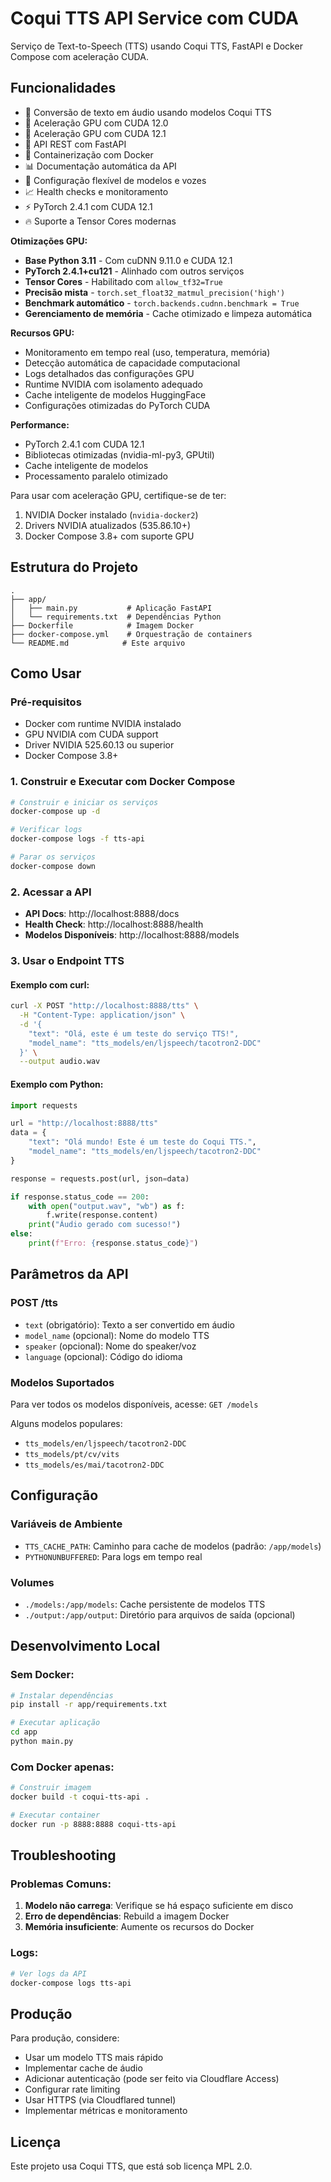 # Coqui TTS API Service com CUDA

Serviço de Text-to-Speech (TTS) usando Coqui TTS, FastAPI e Docker Compose com aceleração CUDA.

## Funcionalidades

- 🎤 Conversão de texto em áudio usando modelos Coqui TTS
- 🚀 Aceleração GPU com CUDA 12.0
- 🚀 Aceleração GPU com CUDA 12.1
- 🚀 API REST com FastAPI
- 🐳 Containerização com Docker
- 📊 Documentação automática da API
- 🔧 Configuração flexível de modelos e vozes
- 📈 Health checks e monitoramento
- ⚡ PyTorch 2.4.1 com CUDA 12.1
- 🔥 Suporte a Tensor Cores modernas

**Otimizações GPU:**
- **Base Python 3.11** - Com cuDNN 9.11.0 e CUDA 12.1
- **PyTorch 2.4.1+cu121** - Alinhado com outros serviços
- **Tensor Cores** - Habilitado com `allow_tf32=True`
- **Precisão mista** - `torch.set_float32_matmul_precision('high')`
- **Benchmark automático** - `torch.backends.cudnn.benchmark = True`
- **Gerenciamento de memória** - Cache otimizado e limpeza automática

**Recursos GPU:**
- Monitoramento em tempo real (uso, temperatura, memória)
- Detecção automática de capacidade computacional
- Logs detalhados das configurações GPU
- Runtime NVIDIA com isolamento adequado
- Cache inteligente de modelos HuggingFace
- Configurações otimizadas do PyTorch CUDA

**Performance:**
- PyTorch 2.4.1 com CUDA 12.1
- Bibliotecas otimizadas (nvidia-ml-py3, GPUtil)
- Cache inteligente de modelos
- Processamento paralelo otimizado

Para usar com aceleração GPU, certifique-se de ter:
1. NVIDIA Docker instalado (`nvidia-docker2`)
2. Drivers NVIDIA atualizados (535.86.10+)
3. Docker Compose 3.8+ com suporte GPU

## Estrutura do Projeto

```
.
├── app/
│   ├── main.py           # Aplicação FastAPI
│   └── requirements.txt  # Dependências Python
├── Dockerfile            # Imagem Docker
├── docker-compose.yml    # Orquestração de containers
└── README.md            # Este arquivo
```

## Como Usar

### Pré-requisitos

- Docker com runtime NVIDIA instalado
- GPU NVIDIA com CUDA support
- Driver NVIDIA 525.60.13 ou superior
- Docker Compose 3.8+

### 1. Construir e Executar com Docker Compose

```bash
# Construir e iniciar os serviços
docker-compose up -d

# Verificar logs
docker-compose logs -f tts-api

# Parar os serviços
docker-compose down
```

### 2. Acessar a API

- **API Docs**: http://localhost:8888/docs
- **Health Check**: http://localhost:8888/health
- **Modelos Disponíveis**: http://localhost:8888/models

### 3. Usar o Endpoint TTS

#### Exemplo com curl:

```bash
curl -X POST "http://localhost:8888/tts" \
  -H "Content-Type: application/json" \
  -d '{
    "text": "Olá, este é um teste do serviço TTS!",
    "model_name": "tts_models/en/ljspeech/tacotron2-DDC"
  }' \
  --output audio.wav
```

#### Exemplo com Python:

```python
import requests

url = "http://localhost:8888/tts"
data = {
    "text": "Olá mundo! Este é um teste do Coqui TTS.",
    "model_name": "tts_models/en/ljspeech/tacotron2-DDC"
}

response = requests.post(url, json=data)

if response.status_code == 200:
    with open("output.wav", "wb") as f:
        f.write(response.content)
    print("Áudio gerado com sucesso!")
else:
    print(f"Erro: {response.status_code}")
```

## Parâmetros da API

### POST /tts

- `text` (obrigatório): Texto a ser convertido em áudio
- `model_name` (opcional): Nome do modelo TTS
- `speaker` (opcional): Nome do speaker/voz
- `language` (opcional): Código do idioma

### Modelos Suportados

Para ver todos os modelos disponíveis, acesse: `GET /models`

Alguns modelos populares:
- `tts_models/en/ljspeech/tacotron2-DDC`
- `tts_models/pt/cv/vits`
- `tts_models/es/mai/tacotron2-DDC`

## Configuração

### Variáveis de Ambiente

- `TTS_CACHE_PATH`: Caminho para cache de modelos (padrão: `/app/models`)
- `PYTHONUNBUFFERED`: Para logs em tempo real

### Volumes

- `./models:/app/models`: Cache persistente de modelos TTS
- `./output:/app/output`: Diretório para arquivos de saída (opcional)

## Desenvolvimento Local

### Sem Docker:

```bash
# Instalar dependências
pip install -r app/requirements.txt

# Executar aplicação
cd app
python main.py
```

### Com Docker apenas:

```bash
# Construir imagem
docker build -t coqui-tts-api .

# Executar container
docker run -p 8888:8888 coqui-tts-api
```

## Troubleshooting

### Problemas Comuns:

1. **Modelo não carrega**: Verifique se há espaço suficiente em disco
2. **Erro de dependências**: Rebuild a imagem Docker
3. **Memória insuficiente**: Aumente os recursos do Docker

### Logs:

```bash
# Ver logs da API
docker-compose logs tts-api
```

## Produção

Para produção, considere:

- Usar um modelo TTS mais rápido
- Implementar cache de áudio
- Adicionar autenticação (pode ser feito via Cloudflare Access)
- Configurar rate limiting
- Usar HTTPS (via Cloudflared tunnel)
- Implementar métricas e monitoramento

## Licença

Este projeto usa Coqui TTS, que está sob licença MPL 2.0.